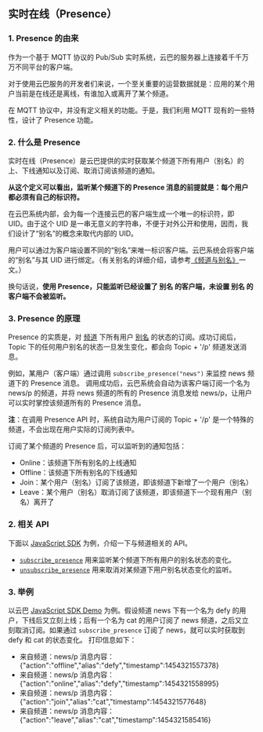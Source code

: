 ## 实时在线（Presence）

### 1. Presence 的由来

作为一个基于 MQTT 协议的 Pub/Sub 实时系统，云巴的服务器上连接着千千万万不同平台的客户端。

对于使用云巴服务的开发者们来说，一个至关重要的运营数据就是：应用的某个用户当前是在线还是离线，有谁加入或离开了某个频道。

在 MQTT 协议中，并没有定义相关的功能。于是，我们利用 MQTT 现有的一些特性，设计了 Presence 功能。

### 2. 什么是 Presence

实时在线（Presence）是云巴提供的实时获取某个频道下所有用户（别名）的上、下线通知以及订阅、取消订阅该频道的通知。

**从这个定义可以看出，监听某个频道下的 Presence 消息的前提就是：每个用户都必须有自己的标识符。**

在云巴系统内部，会为每一个连接云巴的客户端生成一个唯一的标识符，即 UID。由于这个 UID 是一串无意义的字符串，不便于对外公开和使用，因而，我们设计了“别名”的概念来取代内部的 UID。

用户可以通过为客户端设置不同的“别名”来唯一标识客户端。云巴系统会将客户端的“别名”与其 UID 进行绑定。（有关别名的详细介绍，请参考[《频道与别名》](https://github.com/yunba/kb/blob/master/%E9%A2%91%E9%81%93%E5%92%8C%E5%88%AB%E5%90%8D.md#%E5%88%AB%E5%90%8Dalias)一文。）

换句话说，**使用 Presence，只能监听已经设置了 别名 的客户端，未设置 别名 的客户端不会被监听。**

### 3. Presence 的原理

Presence 的实质是，对 [频道](https://github.com/yunba/kb/blob/master/频道和别名.md#频道topic) 下所有用户 [别名](https://github.com/yunba/kb/blob/master/频道和别名.md#别名alias) 的状态的订阅。成功订阅后，Topic 下的任何用户别名的状态一旦发生变化，都会向 Topic + '/p' 频道发送消息。

例如，某用户（客户端）通过调用 `subscribe_presence("news")` 来监控 news 频道下的 Presence 消息。
调用成功后，云巴系统会自动为该客户端订阅一个名为 news/p 的频道，并将 news 频道的所有的 Presence 消息发给 news/p，让用户可以实时掌控该频道所有的 Presence 消息。

**注**：在调用 Presence API 时，系统自动为用户订阅的 Topic + '/p' 是一个特殊的频道，不会出现在用户实际的订阅列表中。

订阅了某个频道的 Presence 后，可以监听到的通知包括：
* Online：该频道下所有别名的上线通知
* Offline：该频道下所有别名的下线通知
* Join：某个用户（别名）订阅了该频道，即该频道下新增了一个用户（别名）
* Leave：某个用户（别名）取消订阅了该频道，即该频道下一个现有用户（别名）离开了


### 2. 相关 API
下面以 [JavaScript SDK](https://github.com/yunba/yunba-javascript-sdk) 为例，介绍一下与频道相关的 API。

* [`subscribe_presence`](http://yunba.io/docs2/Javascript_SDK/#subscribe_presence) 用来监听某个频道下所有用户的别名状态的变化。
* [`unsubscribe_presence`](http://yunba.io/docs2/Javascript_SDK/#unsubscribe_presence) 用来取消对某频道下用户别名状态变化的监听。

### 3. 举例
以云巴 [JavaScript SDK Demo](https://github.com/yunba/docs/blob/master/quickstart/demo/Demo_JavaScript.md) 为例。假设频道 news 下有一个名为 defy 的用户，下线后又立刻上线；后有一个名为 cat 的用户订阅了 news 频道，之后又立刻取消订阅。如果通过 `subscribe_presence` 订阅了 news，就可以实时获取到 defy 和 cat 的状态变化。
打印信息如下：

* 来自频道：news/p   消息内容：{"action":"offline","alias":"defy","timestamp":1454321557378}
* 来自频道：news/p   消息内容：{"action":"online","alias":"defy","timestamp":1454321558995}
* 来自频道：news/p   消息内容：{"action":"join","alias":"cat","timestamp":1454321577648}
* 来自频道：news/p   消息内容：{"action":"leave","alias":"cat","timestamp":1454321585416}
